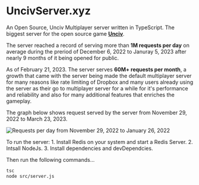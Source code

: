 # UncivServer.xyz

An Open Source, Unciv Multiplayer server written in TypeScript.
The biggest server for the open source game [**Unciv**](https://github.com/yairm210/Unciv).

The server reached a record of serving more than **1M requests per day** on average during the preriod of December 6, 2022 to Januray 5, 2023 after nearly 9 months of it being opened for public.

As of February 21, 2023. The server serves **60M+ requests per month**, a growth that came with the server being made the default multiplayer server for many reasons like rate limiting of Dropbox and many users already using the server as their go to multiplayer server for a while for it's performance and reliability and also for many additional features that enriches the gameplay.

The graph below shows request served by the server from November 29, 2022 to March 23, 2023.

![Requests per day from November 29, 2022 to January 26, 2022](https://docs.google.com/spreadsheets/d/e/2PACX-1vSPk2pf0_SGVm08pXLmrJjStlVh33ItHweVOYFdqqP9Ghtec1rvTuz9GmfP-zQIWfiB2TGtJU7kn6Lu/pubchart?oid=2039282213&format=image)

To run the server:
    1. Install Redis on your system and start a Redis Server.
    2. Intsall NodeJs.
    3. Install dependencies and devDependcies.

Then run the following commands...
```bash
tsc
node src/server.js
```
